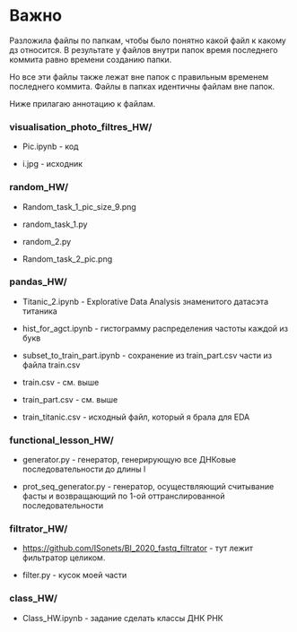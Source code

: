 # Важно

Разложила файлы по папкам, чтобы было понятно какой файл к какому дз относится. В результате у файлов внутри папок время последнего коммита равно времени созданию папки.

Но все эти файлы также лежат вне папок с правильным временем последнего коммита. Файлы в папках идентичны файлам вне папок.

Ниже прилагаю аннотацию к файлам.

### visualisation_photo_filtres_HW/

* Pic.ipynb - код

* i.jpg - исходник


### random_HW/

* Random_task_1_pic_size_9.png

* random_task_1.py

* random_2.py

* Random_task_2_pic.png

### pandas_HW/

* Titanic_2.ipynb - Explorative Data Analysis знаменитого датасэта титаника

* hist_for_agct.ipynb - гистограмму распределения частоты каждой из букв

* subset_to_train_part.ipynb - сохранение из train_part.csv части из файла train.csv

* train.csv - см. выше

* train_part.csv - см. выше

* train_titanic.csv - исходный файл, который я брала для EDA

### functional_lesson_HW/

* generator.py - генератор, генерирующую все ДНКовые последовательности до длины l

* prot_seq_generator.py - генератор, осуществляющий считывание фасты и возвращающий по 1-ой оттранслированной последовательности

### filtrator_HW/

* https://github.com/ISonets/BI_2020_fastq_filtrator - тут лежит фильтратор целиком.

* filter.py - кусок моей части

### class_HW/

* Class_HW.ipynb - задание сделать классы ДНК РНК
